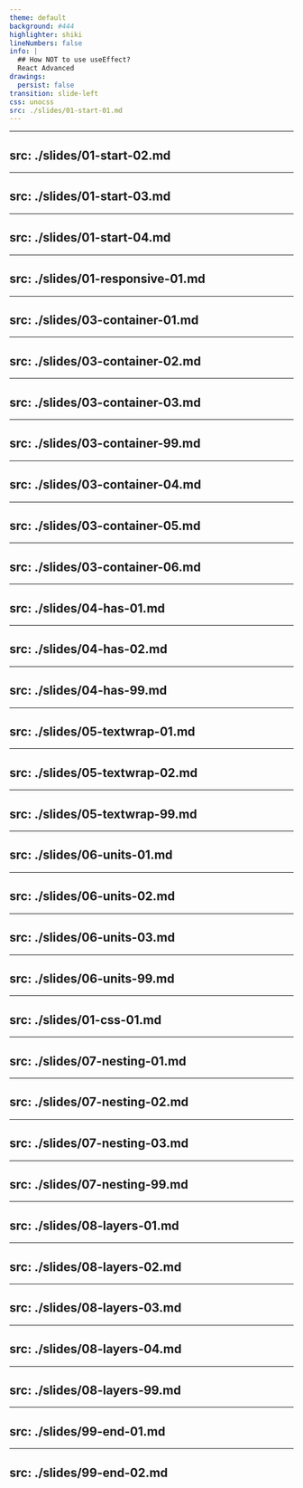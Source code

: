 ```yaml
---
theme: default
background: #444
highlighter: shiki
lineNumbers: false
info: |
  ## How NOT to use useEffect?
  React Advanced
drawings:
  persist: false
transition: slide-left
css: unocss
src: ./slides/01-start-01.md
---
```


---
src: ./slides/01-start-02.md
---

---
src: ./slides/01-start-03.md
---

---
src: ./slides/01-start-04.md
---

---
src: ./slides/01-responsive-01.md
---

---
src: ./slides/03-container-01.md
---

---
src: ./slides/03-container-02.md
---

---
src: ./slides/03-container-03.md
---

---
src: ./slides/03-container-99.md
---

---
src: ./slides/03-container-04.md
---

---
src: ./slides/03-container-05.md
---

---
src: ./slides/03-container-06.md
---

---
src: ./slides/04-has-01.md
---

---
src: ./slides/04-has-02.md
---

---
src: ./slides/04-has-99.md
---

---
src: ./slides/05-textwrap-01.md
---

---
src: ./slides/05-textwrap-02.md
---

---
src: ./slides/05-textwrap-99.md
---

---
src: ./slides/06-units-01.md
---

---
src: ./slides/06-units-02.md
---

---
src: ./slides/06-units-03.md
---

---
src: ./slides/06-units-99.md
---

---
src: ./slides/01-css-01.md
---

---
src: ./slides/07-nesting-01.md
---

---
src: ./slides/07-nesting-02.md
---

---
src: ./slides/07-nesting-03.md
---

---
src: ./slides/07-nesting-99.md
---

---
src: ./slides/08-layers-01.md
---

---
src: ./slides/08-layers-02.md
---

---
src: ./slides/08-layers-03.md
---

---
src: ./slides/08-layers-04.md
---

---
src: ./slides/08-layers-99.md
---

---
src: ./slides/99-end-01.md
---

---
src: ./slides/99-end-02.md
---
